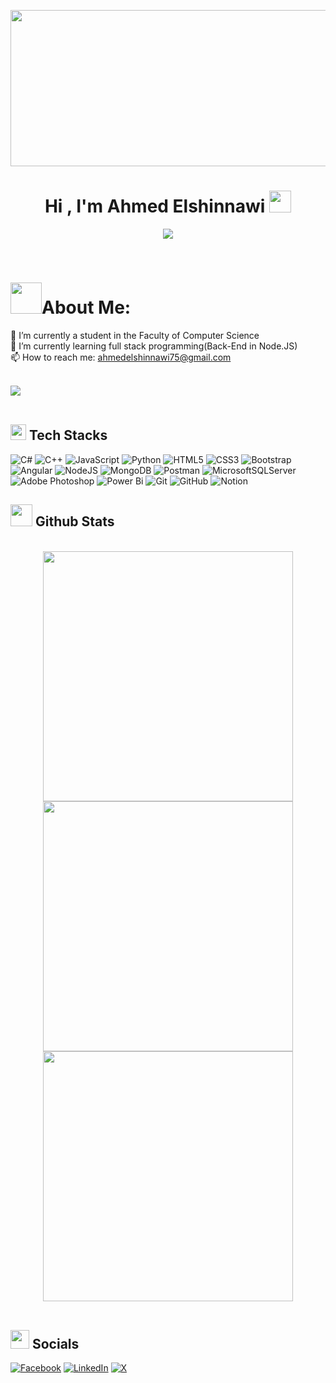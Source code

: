 <p align="center">
<img src="https://user-images.githubusercontent.com/74038190/225813708-98b745f2-7d22-48cf-9150-083f1b00d6c9.gif" width="1000" height="250">
</p>
<h1 align="center"><b>Hi , I'm Ahmed Elshinnawi </b><img src="https://media.giphy.com/media/hvRJCLFzcasrR4ia7z/giphy.gif" width="35"></h1>
<!--  -->
<p align="center">
  <a href="https://github.com/DenverCoder1/readme-typing-svg"><img src=https://readme-typing-svg.herokuapp.com?font=Kode+Mono&weight=500&size=30&pause=1000&color=2E9C04&width=435&lines=Full-Stack+Web+Developer,;Computer+Science+Student"></a>
</p>

<br>

# <img src="https://i.giphy.com/media/v1.Y2lkPTc5MGI3NjExaW12aWRsdjIxZHAwNDF4eWM2Z3RtenoxZHFiOTRhOTJyazF6dWpnMCZlcD12MV9pbnRlcm5hbF9naWZfYnlfaWQmY3Q9cw/IkSSSgxxOhsvzqFiVu/giphy.gif" width="50"><b>About Me: </b>
🔭 I’m currently a student in the Faculty of Computer Science<br>🌱 I’m currently learning full stack programming(Back-End in Node.JS)<br>📫 How to reach me: ahmedelshinnawi75@gmail.com
<br><br>


<img src="https://user-images.githubusercontent.com/73097560/115834477-dbab4500-a447-11eb-908a-139a6edaec5c.gif"><br><br>


## <img src="https://media2.giphy.com/media/QssGEmpkyEOhBCb7e1/giphy.gif?cid=ecf05e47a0n3gi1bfqntqmob8g9aid1oyj2wr3ds3mg700bl&rid=giphy.gif" width ="25"><b> Tech Stacks</b>
<p align="center">
  
![C#](https://img.shields.io/badge/c%23-%23239120.svg?style=for-the-badge&logo=csharp&logoColor=white) ![C++](https://img.shields.io/badge/c++-%2300599C.svg?style=for-the-badge&logo=c%2B%2B&logoColor=white) ![JavaScript](https://img.shields.io/badge/javascript-%23323330.svg?style=for-the-badge&logo=javascript&logoColor=%23F7DF1E) ![Python](https://img.shields.io/badge/python-3670A0?style=for-the-badge&logo=python&logoColor=ffdd54) ![HTML5](https://img.shields.io/badge/html5-%23E34F26.svg?style=for-the-badge&logo=html5&logoColor=white) ![CSS3](https://img.shields.io/badge/css3-%231572B6.svg?style=for-the-badge&logo=css3&logoColor=white) ![Bootstrap](https://img.shields.io/badge/bootstrap-%238511FA.svg?style=for-the-badge&logo=bootstrap&logoColor=white) ![Angular](https://img.shields.io/badge/angular-%23DD0031.svg?style=for-the-badge&logo=angular&logoColor=white) ![NodeJS](https://img.shields.io/badge/node.js-6DA55F?style=for-the-badge&logo=node.js&logoColor=white) ![MongoDB](https://img.shields.io/badge/-MongoDB-13aa52?style=for-the-badge&logo=mongodb&logoColor=white) ![Postman](https://img.shields.io/badge/Postman-FF6C37?style=for-the-badge&logo=postman&logoColor=white) ![MicrosoftSQLServer](https://img.shields.io/badge/Microsoft%20SQL%20Server-CC2927?style=for-the-badge&logo=microsoft%20sql%20server&logoColor=white) ![Adobe Photoshop](https://img.shields.io/badge/adobe%20photoshop-%2331A8FF.svg?style=for-the-badge&logo=adobe%20photoshop&logoColor=white) ![Power Bi](https://img.shields.io/badge/power_bi-F2C811?style=for-the-badge&logo=powerbi&logoColor=black) ![Git](https://img.shields.io/badge/git-%23F05033.svg?style=for-the-badge&logo=git&logoColor=white) ![GitHub](https://img.shields.io/badge/github-%23121011.svg?style=for-the-badge&logo=github&logoColor=white) ![Notion](https://img.shields.io/badge/Notion-%23000000.svg?style=for-the-badge&logo=notion&logoColor=white)

## <img src="https://media.giphy.com/media/iY8CRBdQXODJSCERIr/giphy.gif" width="35"><b> Github Stats </b>
<br>
<div align="center">
<img src="https://github-readme-stats.vercel.app/api?username=Ahmedelshinnawi&theme=radical&hide_border=false&include_all_commits=false" width="400">
<img src="https://github-readme-streak-stats.herokuapp.com/?user=Ahmedelshinnawi&theme=radical&hide_border=false" width="400"><br/>
<img src="https://github-readme-stats.vercel.app/api/top-langs/?username=Ahmedelshinnawi&theme=radical&hide_border=false&include_all_commits=false&count_private=false" width="400" >
</div>
<br>

## <img src="https://media.giphy.com/media/5WJ6SOKeNKrSzblU4R/giphy.gif" width=30 height=30><b> Socials </b>
[![Facebook](https://img.shields.io/badge/facebook-%231877F2.svg?&style=for-the-badge&logo=facebook&logoColor=white&color=071A2C)](https://facebook.com/ahmed.elshinnawi.142) [![LinkedIn](https://img.shields.io/badge/linkedin-%230077B5.svg?&style=for-the-badge&logo=linkedin&logoColor=white&color=071A2C)](https://linkedin.com/in/ahmed-elshinnawi-0b3037261) [![X](https://img.shields.io/badge/twitter-%231DA1F2.svg?&style=for-the-badge&logo=twitter&logoColor=white&color=071A2C)](https://x.com/@elshinnawi14) 
